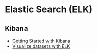# Elastic Search (ELK)

## Kibana

* [Getting Started with Kibana](https://www.timroes.de/2015/02/07/kibana-4-tutorial-part-1-introduction/)
* [Visualize datasets with ELK](http://blog.webkid.io/visualize-datasets-with-elk/)


